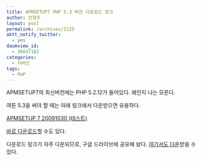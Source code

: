 ```yaml
---
title: APMSETUP7 PHP 5.3 버전 다운로드 링크
author: 안형우
layout: post
permalink: /archives/2125
aktt_notify_twitter:
  - yes
daumview_id:
  - 36647182
categories:
  - 서버단
tags:
  - PHP
---
```

APMSETUP7의 최신버전에는 PHP 5.2.12가 들어있다. 왜인지 나는 모른다.

여튼 5.3을 써야 할 때는 아래 링크에서 다운받으면 유용하다.

[APMSETUP 7 20091030 (테스트)][1]

[바로 다운로드][2]할 수도 있다.

다운로드 링크가 자주 다운되므로, 구글 드라이브에 공유해 놨다. [여기서도 다운][3]받을 수 있다.

 [1]: http://apmsetup.kldp.net/projects/apmsetup/download/note/3075
 [2]: http://apmsetup.kldp.net/projects/apmsetup/download/5403?filename=APMSETUP7_2009103000.exe
 [3]: https://docs.google.com/file/d/0B1y-xjZYE3AqT1pyMnVra0ItRHM/edit